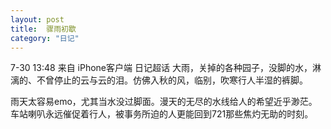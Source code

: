 ```yaml
---
layout: post
title:  骤雨初歇
category: "日记"
---
```

7-30 13:48
来自 iPhone客户端
日记超话 大雨，关掉的各种园子，没脚的水，淋漓的、不曾停止的云与云的泪。仿佛入秋的风，临别，吹寒行人半湿的裤脚。 ​​​

雨天太容易emo，尤其当水没过脚面。漫天的无尽的水线给人的希望近乎渺茫。车站喇叭永远催促着行人，被事务所迫的人更能回到721那些焦灼无助的时刻。